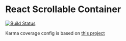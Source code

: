 React Scrollable Container
================
[![Build Status](https://travis-ci.org/kuzn-ilya/react-scrollable-container.svg?branch=master)](https://travis-ci.org/kuzn-ilya/react-scrollable-container)

Karma coverage config is based on [this project](https://github.com/kozlice/angular2-webpack-boilerplate)